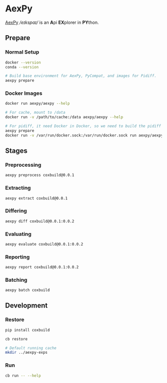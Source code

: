 # AexPy

[AexPy](https://aexpy.netlify.app) */eɪkspaɪ/* is an **A**pi **EX**plorer in **PY**thon.

## Prepare

### Normal Setup

```sh
docker --version
conda --version

# Build base environment for AexPy, PyCompat, and images for Pidiff.
aexpy prepare
```

### Docker Images

```sh
docker run aexpy/aexpy --help

# For cache, mount to /data
docker run -v /path/to/cache:/data aexpy/aexpy --help

# For pidiff, it need Docker in Docker, so we need to build the pidiff image outside docker container first.
aexpy prepare
docker run -v /var/run/docker.sock:/var/run/docker.sock run aexpy/aexpy --help
```

## Stages

### Preprocessing

```sh
aexpy preprocess coxbuild@0.0.1
```

### Extracting

```sh
aexpy extract coxbuild@0.0.1
```

### Differing

```sh
aexpy diff coxbuild@0.0.1:0.0.2
```

### Evaluating

```sh
aexpy evaluate coxbuild@0.0.1:0.0.2
```

### Reporting

```sh
aexpy report coxbuild@0.0.1:0.0.2
```

### Batching

```sh
aexpy batch coxbuild
```

## Development

### Restore

```sh
pip install coxbuild

cb restore

# Default running cache
mkdir ../aexpy-exps
```

### Run

```sh
cb run -- --help
```
